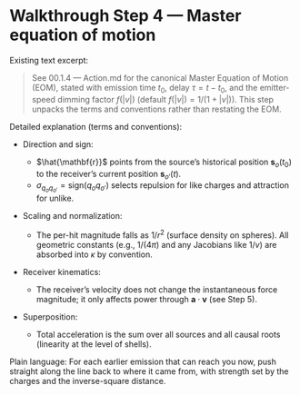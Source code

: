 # Walkthrough Step 4 — Master equation of motion

Existing text excerpt:
> See 00.1.4 — Action.md for the canonical Master Equation of Motion (EOM), stated with emission time $t_0$, delay $\tau=t-t_0$, and the emitter-speed dimming factor $f(\lvert v\rvert)$ (default $f(\lvert v\rvert)=1/(1+\lvert v\rvert)$). This step unpacks the terms and conventions rather than restating the EOM.

Detailed explanation (terms and conventions):

- Direction and sign:
  - $\hat{\mathbf{r}}$ points from the source’s historical position $\mathbf{s}_o(t_0)$ to the receiver’s current position $\mathbf{s}_{o'}(t)$.
  - $\sigma_{q_o q_{o'}}=\mathrm{sign}(q_o q_{o'})$ selects repulsion for like charges and attraction for unlike.

- Scaling and normalization:
  - The per-hit magnitude falls as $1/r^2$ (surface density on spheres). All geometric constants (e.g., $1/(4\pi)$ and any Jacobians like $1/v$) are absorbed into $\kappa$ by convention.

- Receiver kinematics:
  - The receiver’s velocity does not change the instantaneous force magnitude; it only affects power through $\mathbf{a}\cdot\mathbf{v}$ (see Step 5).

- Superposition:
  - Total acceleration is the sum over all sources and all causal roots (linearity at the level of shells).

Plain language: For each earlier emission that can reach you now, push straight along the line back to where it came from, with strength set by the charges and the inverse-square distance.
